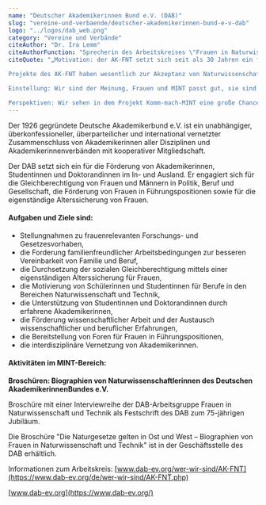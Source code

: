 ```yaml
---
name: "Deutscher Akademikerinnen Bund e.V. (DAB)"
slug: "vereine-und-verbaende/deutscher-akademikerinnen-bund-e-v-dab"
logo: "../logos/dab_web.png"
category: "Vereine und Verbände"
citeAuthor: "Dr. Ira Lemm"
citeAuthorFunction: "Sprecherin des Arbeitskreises \"Frauen in Naturwissenschaft und Technik\" im Deutschen Akademikerinnenbund e.V."
citeQuote: "„Motivation: der AK-FNT setzt sich seit als 30 Jahren ein für Unterstützung von Karriereplanung / beruflicher Weiterentwicklung, Verbesserung der Vereinbarkeit von Beruf und Familie, Motivation von Mädchen für naturwissenschaftlich-technische Berufe, Einbinden von Seniorinnen in ehrenamtliche Projekte zur Förderung des Interesses von Kindern an Naturwissenschaft und Technik.

Projekte des AK-FNT haben wesentlich zur Akzeptanz von Naturwissenschaftlerinnen und Ingenieurinnen sowie zur Heranführung von Schülerinnen an technische Berufsfelder beigetragen.

Einstellung: Wir sind der Meinung, Frauen und MINT passt gut, sie sind ebenso talentiert für Berufe im MINT-Bereich und müssen hierbei unterstützt werden. Daher möchten wir uns gerne als Partner am Bündnis Komm,mach MINT. beteiligen. Das MINT-Bündnis mit seinen vielen Partnern ist ein ausgesprochen gutes und durch seine Größe auch starkes Netzwerk für die Erreichung unserer Ziele.

Perspektiven: Wir sehen in dem Projekt Komm-mach-MINT eine große Chance, dass unsere Bemühungen, Mädchen für den MINT-Bereich zu begeistern und ermutigen, weiter voranschreiten können. Als langfristiges Ziel und mögliche Perspektive des Projekts sehen wir nicht nur die Erhöhung des Anteils von Studentinnen in MINT-Fächern sondern auch die aktive Präsenz von Frauen aus MINT-Bereichen in entsprechenden Positionen von Hochschulen und Industrie.”"
---
```


Der 1926 gegründete Deutsche Akademikerbund e.V. ist ein unabhängiger, überkonfessioneller, überparteilicher und international vernetzter Zusammenschluss von Akademikerinnen aller Disziplinen und Akademikerinnenverbänden mit kooperativer Mitgliedschaft.

Der DAB setzt sich ein für die Förderung von Akademikerinnen, Studentinnen und Doktorandinnen im In- und Ausland. Er engagiert sich für die Gleichberechtigung von Frauen und Männern in Politik, Beruf und Gesellschaft, die Förderung von Frauen in Führungspositionen sowie für die eigenständige Alterssicherung von Frauen.

#### Aufgaben und Ziele sind:

- Stellungnahmen zu frauenrelevanten Forschungs- und Gesetzesvorhaben,
- die Forderung familienfreundlicher Arbeitsbedingungen zur besseren Vereinbarkeit von Familie und Beruf,
- die Durchsetzung der sozialen Gleichberechtigung mittels einer eigenständigen Alterssicherung für Frauen,
- die Motivierung von Schülerinnen und Studentinnen für Berufe in den Bereichen Naturwissenschaft und Technik,
- die Unterstützung von Studentinnen und Doktorandinnen durch erfahrene Akademikerinnen,
- die Förderung wissenschaftlicher Arbeit und der Austausch wissenschaftlicher und beruflicher Erfahrungen,
- die Bereitstellung von Foren für Frauen in Führungspositionen,
- die interdisziplinäre Vernetzung von Akademikerinnen.

#### Aktivitäten im MINT-Bereich:

**Broschüren: Biographien von Naturwissenschaftlerinnen des Deutschen AkademikerinnenBundes e.V.**

Broschüre mit einer Interviewreihe der DAB-Arbeitsgruppe Frauen in Naturwissenschaft und Technik als Festschrift des DAB zum 75-jährigen Jubiläum.

Die Broschüre "Die Naturgesetze gelten in Ost und West – Biographien von Frauen in Naturwissenschaft und Technik" ist in der Geschäftsstelle des DAB erhältlich.

Informationen zum Arbeitskreis: [www.dab-ev.org/wer-wir-sind/AK-FNT](https://www.dab-ev.org/de/wer-wir-sind/AK-FNT.php)

[www.dab-ev.org](https://www.dab-ev.org/)
